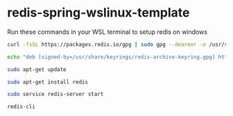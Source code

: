 # redis-spring-wslinux-template

Run these commands in your WSL terminal to setup redis on windows

```bash
curl -fsSL https://packages.redis.io/gpg | sudo gpg --dearmor -o /usr/share/keyrings/redis-archive-keyring.gpg
```
```bash
echo "deb [signed-by=/usr/share/keyrings/redis-archive-keyring.gpg] https://packages.redis.io/deb $(lsb_release -cs) main" | sudo tee /etc/apt/sources.list.d/redis.list
```

```bash
sudo apt-get update
```

```bash
sudo apt-get install redis
```

```bash
sudo service redis-server start
```
```bash
redis-cli
```

